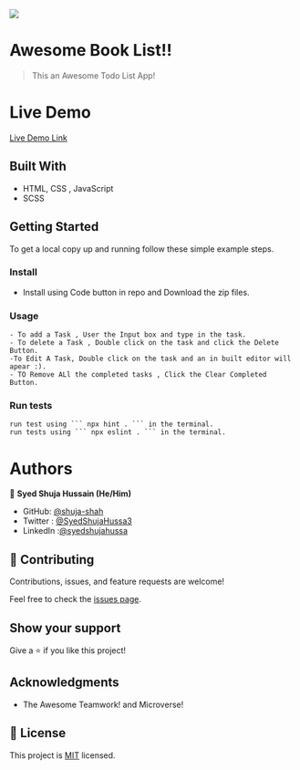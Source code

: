 ![](https://img.shields.io/badge/Microverse-blueviolet)

# Awesome Book List!!

> This an Awesome Todo List App!

# Live Demo

[Live Demo Link](https://shuja-shah.github.io/Awesome-ToDoList/dist/)

## Built With

- HTML, CSS , JavaScript
- SCSS



## Getting Started




To get a local copy up and running follow these simple example steps.


### Install
 - Install using Code button in repo and Download the zip files. 

### Usage
    - To add a Task , User the Input box and type in the task.
    - To delete a Task , Double click on the task and click the Delete Button.
    -To Edit A Task, Double click on the task and an in built editor will apear :).
    - TO Remove ALl the completed tasks , Click the Clear Completed Button.

### Run tests
    run test using ``` npx hint . ``` in the terminal.
    run tests using ``` npx eslint . ``` in the terminal.



# Authors

👤 **Syed Shuja Hussain (He/Him)**

- GitHub: [@shuja-shah](https://github.com/shuja-shah)
- Twitter : [@SyedShujaHussa3](https://twitter.com/SyedShujaHussa3)
- LinkedIn :[@syedshujahussa](https://www.linkedin.com/in/syedshujahussa/)



## 🤝 Contributing

Contributions, issues, and feature requests are welcome!

Feel free to check the [issues page](../../issues/).

## Show your support

Give a ⭐️ if you like this project!

## Acknowledgments

- The Awesome Teamwork! and Microverse!

## 📝 License

This project is [MIT](./MIT.md) licensed.

